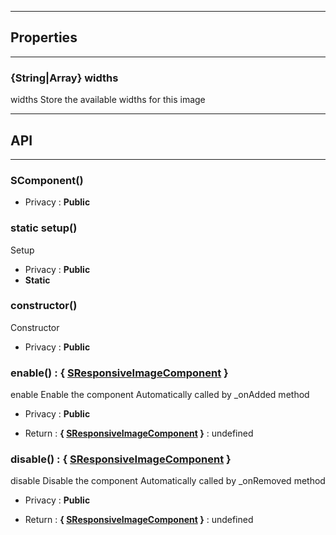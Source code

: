 

-----------------------------
## Properties
-----------------------------

### {String|Array} widths
widths
Store the available widths for this image

-----------------------------
## API
-----------------------------

### SComponent()

- Privacy : **Public**




### static setup()
Setup
- Privacy : **Public**
- **Static**



### constructor()
Constructor
- Privacy : **Public**




### enable() : { [SResponsiveImageComponent](/data/web/sugar/repo/src/components/SResponsiveImageComponent/js/SResponsiveImageComponent.js) }
enable
Enable the component
Automatically called by _onAdded method
- Privacy : **Public**

- Return : **{ [SResponsiveImageComponent](/data/web/sugar/repo/src/components/SResponsiveImageComponent/js/SResponsiveImageComponent.js) }** : undefined


### disable() : { [SResponsiveImageComponent](/data/web/sugar/repo/src/components/SResponsiveImageComponent/js/SResponsiveImageComponent.js) }
disable
Disable the component
Automatically called by _onRemoved method
- Privacy : **Public**

- Return : **{ [SResponsiveImageComponent](/data/web/sugar/repo/src/components/SResponsiveImageComponent/js/SResponsiveImageComponent.js) }** : undefined



